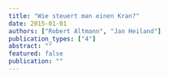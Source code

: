 ```yaml
---
title: "Wie steuert man einen Kran?"
date: 2015-01-01
authors: ["Robert Altmann", "Jan Heiland"]
publication_types: ["4"]
abstract: ""
featured: false
publication: ""
---
```



